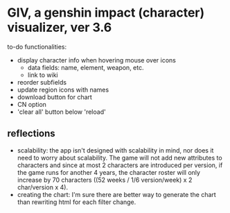 # GIV, a genshin impact (character) visualizer, ver 3.6

to-do functionalities: 
- display character info when hovering mouse over icons
  - data fields: name, element, weapon, etc. 
  - link to wiki
- reorder subfields
- update region icons with names
- download button for chart
- CN option
- 'clear all' button below 'reload'

## reflections
- scalability: the app isn't designed with scalability in mind, nor does it need to worry about scalability. The game will not add new attributes to characters and since at most 2 characters are introduced per version, if the game runs for another 4 years, the character roster will only increase by 70 characters ((52 weeks / 1/6 version/week) x 2 char/version x 4).
- creating the chart: I'm sure there are better way to generate the chart than rewriting html for each filter change. 

